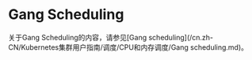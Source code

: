 # Gang Scheduling

关于Gang Scheduling的内容，请参见[Gang scheduling](/cn.zh-CN/Kubernetes集群用户指南/调度/CPU和内存调度/Gang scheduling.md)。

